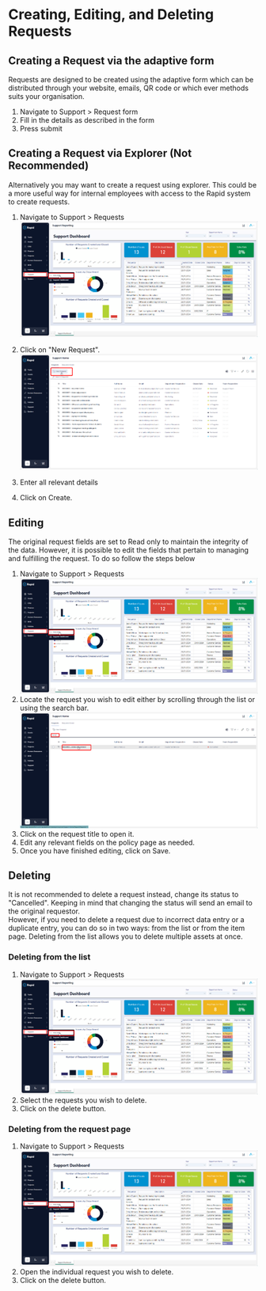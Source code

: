 # Creating, Editing, and Deleting Requests
## Creating a Request via the adaptive form
Requests are designed to be created using the adaptive form which can be distributed through your website, emails, QR code or which ever methods suits your organisation.
1.	Navigate to Support > Request form
2.	Fill in the details as described in the form
3.	Press submit

## Creating a Request via Explorer (Not Recommended)
Alternatively you may want to create a request using explorer. This could be a more useful way for internal employees with access to the Rapid system to create requests. 
1.	Navigate to Support > Requests
![Alt text](Nav.png)

2.	Click on "New Request".
![Alt text](<New Request.png>)
3.	Enter all relevant details
4.	Click on Create.

## Editing
The original request fields are set to Read only to maintain the integrity of the data. However, it is possible to edit the fields that pertain to managing and fulfilling the request. To do so follow the steps below
1.	Navigate to Support > Requests
![Alt text](Nav.png)
2.	Locate the request  you wish to edit either by scrolling through the list or using the search bar.
![Alt text](<Find Request.png>)
3.	Click on the request title to open it.
4.	Edit any relevant fields on the policy page as needed.
5.	Once you have finished editing, click on Save.

## Deleting
It is not recommended to delete a request instead, change its status to "Cancelled". Keeping in mind that changing the status will send an email to the original requestor.  
However, if you need to delete a request due to incorrect data entry or a duplicate entry, you can do so in two ways: from the list or from the item page. Deleting from the list allows you to delete multiple assets at once.

### Deleting from the list
1.	Navigate to Support > Requests
![Alt text](Nav.png)
2.	Select the requests you wish to delete.
3.	Click on the delete button.
### Deleting from the request page
1.	Navigate to Support > Requests
![Alt text](Nav.png)
2.	Open the individual request you wish to delete.
3.	Click on the delete button.

